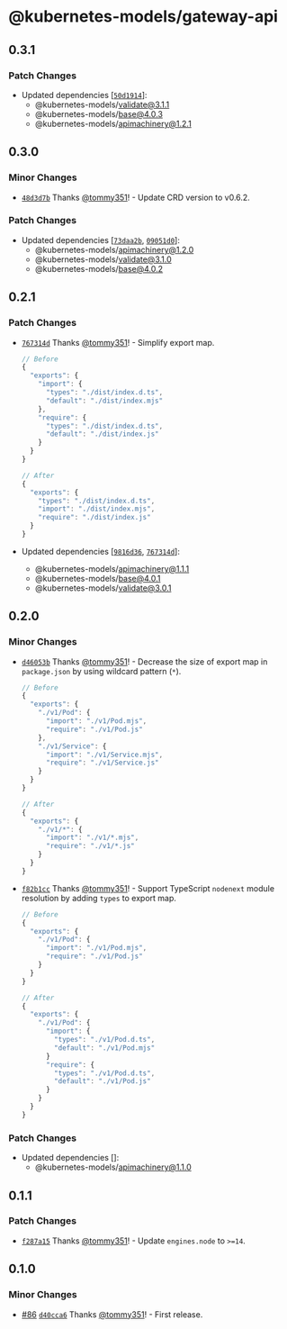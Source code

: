 # @kubernetes-models/gateway-api

## 0.3.1

### Patch Changes

- Updated dependencies [[`50d1914`](https://github.com/tommy351/kubernetes-models-ts/commit/50d19148027540e15edaa05360b76dc6e246b126)]:
  - @kubernetes-models/validate@3.1.1
  - @kubernetes-models/base@4.0.3
  - @kubernetes-models/apimachinery@1.2.1

## 0.3.0

### Minor Changes

- [`48d3d7b`](https://github.com/tommy351/kubernetes-models-ts/commit/48d3d7b62cdfb0bca3b966056fc5b238640ee74c) Thanks [@tommy351](https://github.com/tommy351)! - Update CRD version to v0.6.2.

### Patch Changes

- Updated dependencies [[`73daa2b`](https://github.com/tommy351/kubernetes-models-ts/commit/73daa2b36d44e88405e2337463fbb8999cddf359), [`09051d0`](https://github.com/tommy351/kubernetes-models-ts/commit/09051d0753e800ca3e7fd7c3f32c82cee1b6c154)]:
  - @kubernetes-models/apimachinery@1.2.0
  - @kubernetes-models/validate@3.1.0
  - @kubernetes-models/base@4.0.2

## 0.2.1

### Patch Changes

- [`767314d`](https://github.com/tommy351/kubernetes-models-ts/commit/767314d40b2d274f66cbbcfe68c5e3ed99138c94) Thanks [@tommy351](https://github.com/tommy351)! - Simplify export map.

  ```js
  // Before
  {
    "exports": {
      "import": {
        "types": "./dist/index.d.ts",
        "default": "./dist/index.mjs"
      },
      "require": {
        "types": "./dist/index.d.ts",
        "default": "./dist/index.js"
      }
    }
  }

  // After
  {
    "exports": {
      "types": "./dist/index.d.ts",
      "import": "./dist/index.mjs",
      "require": "./dist/index.js"
    }
  }
  ```

- Updated dependencies [[`9816d36`](https://github.com/tommy351/kubernetes-models-ts/commit/9816d3633d9722170fe761de4383d25f0c0a5ab3), [`767314d`](https://github.com/tommy351/kubernetes-models-ts/commit/767314d40b2d274f66cbbcfe68c5e3ed99138c94)]:
  - @kubernetes-models/apimachinery@1.1.1
  - @kubernetes-models/base@4.0.1
  - @kubernetes-models/validate@3.0.1

## 0.2.0

### Minor Changes

- [`d46053b`](https://github.com/tommy351/kubernetes-models-ts/commit/d46053b15d0315e91fdfdb1f7fe0b60b681a499a) Thanks [@tommy351](https://github.com/tommy351)! - Decrease the size of export map in `package.json` by using wildcard pattern (`*`).

  ```js
  // Before
  {
    "exports": {
      "./v1/Pod": {
        "import": "./v1/Pod.mjs",
        "require": "./v1/Pod.js"
      },
      "./v1/Service": {
        "import": "./v1/Service.mjs",
        "require": "./v1/Service.js"
      }
    }
  }

  // After
  {
    "exports": {
      "./v1/*": {
        "import": "./v1/*.mjs",
        "require": "./v1/*.js"
      }
    }
  }
  ```

- [`f82b1cc`](https://github.com/tommy351/kubernetes-models-ts/commit/f82b1cc64b27884a862166977617f00911a03e49) Thanks [@tommy351](https://github.com/tommy351)! - Support TypeScript `nodenext` module resolution by adding `types` to export map.

  ```js
  // Before
  {
    "exports": {
      "./v1/Pod": {
        "import": "./v1/Pod.mjs",
        "require": "./v1/Pod.js"
      }
    }
  }

  // After
  {
    "exports": {
      "./v1/Pod": {
        "import": {
          "types": "./v1/Pod.d.ts",
          "default": "./v1/Pod.mjs"
        }
        "require": {
          "types": "./v1/Pod.d.ts",
          "default": "./v1/Pod.js"
        }
      }
    }
  }
  ```

### Patch Changes

- Updated dependencies []:
  - @kubernetes-models/apimachinery@1.1.0

## 0.1.1

### Patch Changes

- [`f287a15`](https://github.com/tommy351/kubernetes-models-ts/commit/f287a159b596f9762706a7abca864543eee85680) Thanks [@tommy351](https://github.com/tommy351)! - Update `engines.node` to `>=14`.

## 0.1.0

### Minor Changes

- [#86](https://github.com/tommy351/kubernetes-models-ts/pull/86) [`d40cca6`](https://github.com/tommy351/kubernetes-models-ts/commit/d40cca6be19ee757cef01779e5c2dd52e636010c) Thanks [@tommy351](https://github.com/tommy351)! - First release.

